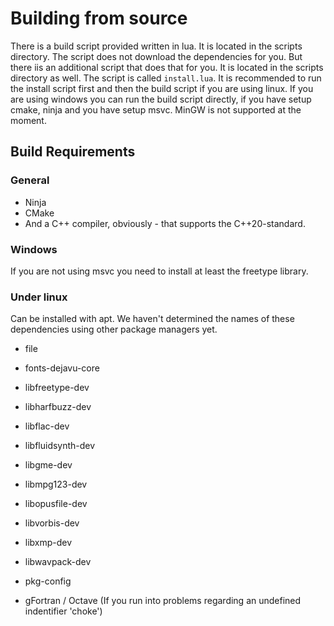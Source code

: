 # Building from source

There is a build script provided written in lua. It is located in the scripts directory. The script does not download the dependencies for you. But there iis an additional script that does that for you. It is located in the scripts directory as well. The script is called `install.lua`. It is recommended to run the install script first and then the build script if you are using linux. If you are using windows you can run the build script directly, if you have setup cmake, ninja and you have setup msvc. MinGW is not supported at the moment.

## Build Requirements

### General

* Ninja
* CMake
* And a C++ compiler, obviously - that supports the C++20-standard.

### Windows

If you are not using msvc you need to install at least the freetype library.

### Under linux

Can be installed with apt. We haven't determined the names of these dependencies using other package managers yet.

* file
* fonts-dejavu-core
* libfreetype-dev
* libharfbuzz-dev
* libflac-dev
* libfluidsynth-dev
* libgme-dev
* libmpg123-dev
* libopusfile-dev
* libvorbis-dev
* libxmp-dev
* libwavpack-dev
* pkg-config

* gFortran / Octave (If you run into problems regarding an undefined indentifier 'choke')
